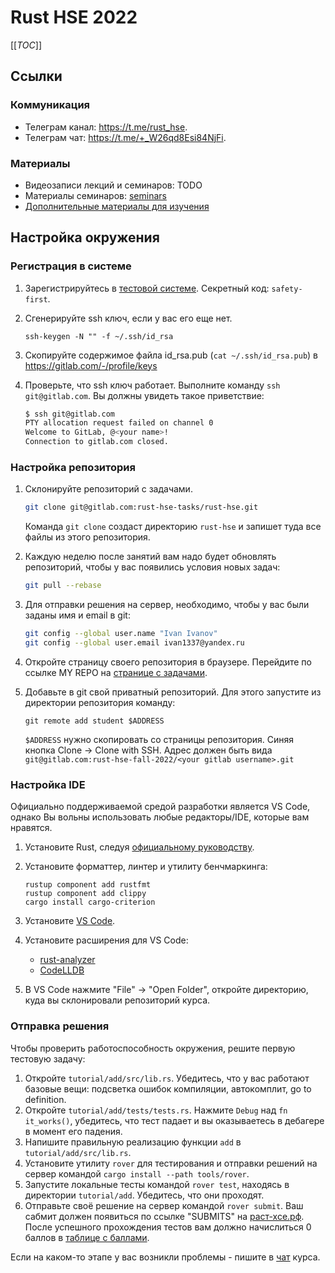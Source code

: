 # Rust HSE 2022

[[_TOC_]]

## Ссылки

### Коммуникация

- Телеграм канал: <https://t.me/rust_hse>.
- Телеграм чат: <https://t.me/+_W26qd8Esi84NjFi>.

### Материалы

- Видеозаписи лекций и семинаров: TODO
- Материалы семинаров: [seminars](./seminars)
- [Дополнительные материалы для изучения](docs/reading-list.md)

## Настройка окружения

### Регистрация в системе

1. Зарегистрируйтесь в [тестовой системе](https://раст-хсе.рф). Секретный код: `safety-first`.
1. Сгенерируйте ssh ключ, если у вас его еще нет.

	```
	ssh-keygen -N "" -f ~/.ssh/id_rsa
	```

1. Скопируйте содержимое файла id_rsa.pub (`cat ~/.ssh/id_rsa.pub`) в https://gitlab.com/-/profile/keys
1. Проверьте, что ssh ключ работает. Выполните команду `ssh git@gitlab.com`. Вы должны увидеть такое приветствие:

	```sh
	$ ssh git@gitlab.com
	PTY allocation request failed on channel 0
	Welcome to GitLab, @<your name>!
	Connection to gitlab.com closed.
	```

### Настройка репозитория

1. Склонируйте репозиторий с задачами.

   ```sh
   git clone git@gitlab.com:rust-hse-tasks/rust-hse.git
   ```

   Команда `git clone` создаст директорию `rust-hse` и запишет туда все файлы из этого репозитория.

1. Каждую неделю после занятий вам надо будет обновлять репозиторий, чтобы у вас появились условия
   новых задач:

   ```sh
   git pull --rebase
   ```

1. Для отправки решения на сервер, необходимо, чтобы у вас были заданы имя и email в git:

   ```sh
   git config --global user.name "Ivan Ivanov"
   git config --global user.email ivan1337@yandex.ru
   ```

1. Откройте страницу своего репозитория в браузере. Перейдите по ссылке MY REPO на [странице с задачами](https://раст-хсе.рф).
1. Добавьте в git свой приватный репозиторий. Для этого запустите из директории репозитория команду:

	```
	git remote add student $ADDRESS
	```

   `$ADDRESS` нужно скопировать со страницы репозитория.
   Синяя кнопка Clone -> Clone with SSH.
   Адрес должен быть вида `git@gitlab.com:rust-hse-fall-2022/<your gitlab username>.git`

### Настройка IDE

Официально поддерживаемой средой разработки является VS Code, однако Вы вольны использовать любые редакторы/IDE, которые вам нравятся.

1. Установите Rust, следуя [официальному руководству](https://www.rust-lang.org/tools/install).
1. Установите форматтер, линтер и утилиту бенчмаркинга:

    ```
    rustup component add rustfmt
    rustup component add clippy
    cargo install cargo-criterion
    ```

1. Установите [VS Code](https://code.visualstudio.com).
1. Установите расширения для VS Code:

   * [rust-analyzer](https://marketplace.visualstudio.com/items?itemName=matklad.rust-analyzer)
   * [CodeLLDB](https://marketplace.visualstudio.com/items?itemName=vadimcn.vscode-lldb)

1. В VS Code нажмите "File" -> "Open Folder", откройте директорию, куда вы склонировали репозиторий курса.

### Отправка решения

Чтобы проверить работоспособность окружения, решите первую тестовую задачу:

1. Откройте `tutorial/add/src/lib.rs`. Убедитесь, что у вас работают базовые вещи: подсветка ошибок компиляции, автокомплит, go to definition.
1. Откройте `tutorial/add/tests/tests.rs`. Нажмите `Debug` над `fn it_works()`, убедитесь, что тест падает и вы оказываетесь в дебагере в момент его падения.
1. Напишите правильную реализацию функции `add` в `tutorial/add/src/lib.rs`.
1. Установите утилиту `rover` для тестирования и отправки решений на сервер командой `cargo install --path tools/rover`.
1. Запустите локальные тесты командой `rover test`, находясь в директории `tutorial/add`. Убедитесь, что они проходят.
1. Отправьте своё решение на сервер командой `rover submit`. Ваш сабмит должен появиться по ссылке "SUBMITS" на [раст-хсе.рф](https://раст-хсе.рф).
После успешного прохождения тестов вам должно начислиться 0 баллов в
[таблице с баллами](https://docs.google.com/spreadsheets/d/1Tl9vuBsq11WisE87V4OI1GV3Te-95QBDsjzK0K7Rmt0/edit#gid=0).

Если на каком-то этапе у вас возникли проблемы - пишите в [чат](https://t.me/+_W26qd8Esi84NjFi) курса.
